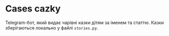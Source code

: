 # Cases cazky
Telegram-бот, який видає чарівні казки дітям за іменем та статтю.
Казки зберігаються локально у файлі `stories.py`.
